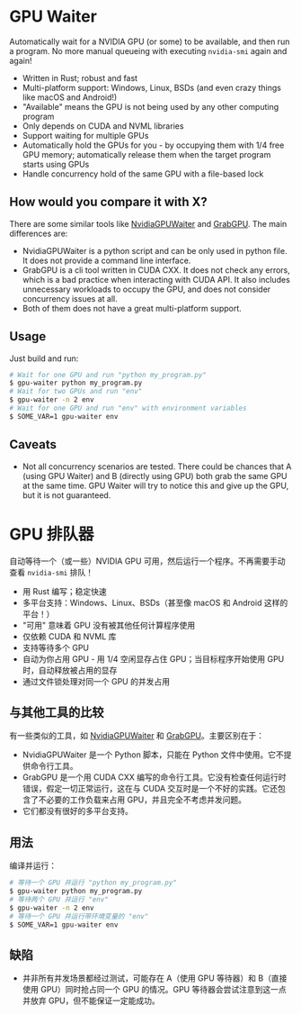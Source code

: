 # GPU Waiter

Automatically wait for a NVIDIA GPU (or some) to be available, and then run a program. No more manual queueing with executing `nvidia-smi` again and again!

- Written in Rust; robust and fast
- Multi-platform support: Windows, Linux, BSDs (and even crazy things like macOS and Android!)
- "Available" means the GPU is not being used by any other computing program
- Only depends on CUDA and NVML libraries
- Support waiting for multiple GPUs
- Automatically hold the GPUs for you - by occupying them with 1/4 free GPU memory; automatically release them when the target program starts using GPUs
- Handle concurrency hold of the same GPU with a file-based lock

## How would you compare it with X?
There are some similar tools like [NvidiaGPUWaiter](https://github.com/andsfonseca/NvidiaGPUWaiter) and [GrabGPU](https://github.com/godweiyang/GrabGPU/). The main differences are:

- NvidiaGPUWaiter is a python script and can be only used in python file. It does not provide a command line interface.
- GrabGPU is a cli tool written in CUDA CXX. It does not check any errors, which is a bad practice when interacting with CUDA API. It also includes unnecessary workloads to occupy the GPU, and does not consider concurrency issues at all.
- Both of them does not have a great multi-platform support.

## Usage

Just build and run:

```bash
# Wait for one GPU and run "python my_program.py"
$ gpu-waiter python my_program.py
# Wait for two GPUs and run "env"
$ gpu-waiter -n 2 env
# Wait for one GPU and run "env" with environment variables
$ SOME_VAR=1 gpu-waiter env
```

## Caveats

- Not all concurrency scenarios are tested. There could be chances that A (using GPU Waiter) and B (directly using GPU) both grab the same GPU at the same time. GPU Waiter will try to notice this and give up the GPU, but it is not guaranteed.

# GPU 排队器

自动等待一个（或一些）NVIDIA GPU 可用，然后运行一个程序。不再需要手动查看 `nvidia-smi` 排队！

- 用 Rust 编写；稳定快速
- 多平台支持：Windows、Linux、BSDs（甚至像 macOS 和 Android 这样的平台！）
- "可用" 意味着 GPU 没有被其他任何计算程序使用
- 仅依赖 CUDA 和 NVML 库
- 支持等待多个 GPU
- 自动为你占用 GPU - 用 1/4 空闲显存占住 GPU；当目标程序开始使用 GPU 时，自动释放被占用的显存
- 通过文件锁处理对同一个 GPU 的并发占用

## 与其他工具的比较
有一些类似的工具，如 [NvidiaGPUWaiter](https://github.com/andsfonseca/NvidiaGPUWaiter) 和 [GrabGPU](https://github.com/godweiyang/GrabGPU/)。主要区别在于：

- NvidiaGPUWaiter 是一个 Python 脚本，只能在 Python 文件中使用。它不提供命令行工具。
- GrabGPU 是一个用 CUDA CXX 编写的命令行工具。它没有检查任何运行时错误，假定一切正常运行，这在与 CUDA 交互时是一个不好的实践。它还包含了不必要的工作负载来占用 GPU，并且完全不考虑并发问题。
- 它们都没有很好的多平台支持。

## 用法

编译并运行：

```bash
# 等待一个 GPU 并运行 "python my_program.py"
$ gpu-waiter python my_program.py
# 等待两个 GPU 并运行 "env"
$ gpu-waiter -n 2 env
# 等待一个 GPU 并运行带环境变量的 "env"
$ SOME_VAR=1 gpu-waiter env
```

## 缺陷

- 并非所有并发场景都经过测试，可能存在 A（使用 GPU 等待器）和 B（直接使用 GPU）同时抢占同一个 GPU 的情况。GPU 等待器会尝试注意到这一点并放弃 GPU，但不能保证一定能成功。